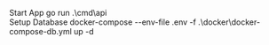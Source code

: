 Start App
go run .\cmd\api\
Setup Database
docker-compose --env-file .env -f .\docker\docker-compose-db.yml up -d